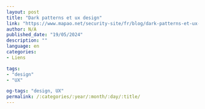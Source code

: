 ```yaml
---
layout: post
title: "Dark patterns et ux design"
link: "https://www.mapao.net/security-site/fr/blog/dark-patterns-et-ux-design"
author: N/A
published_date: "19/05/2024"
description: ""
language: en
categories:
- Liens

tags:
- "design"
- "UX"

og-tags: "design, UX"
permalink: /:categories/:year/:month/:day/:title/
---
```

